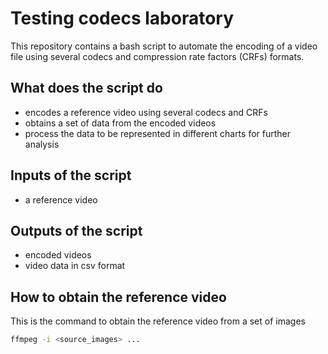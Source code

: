# Testing codecs laboratory
This repository contains a bash script to automate the encoding of a video file using several codecs and compression rate factors (CRFs) formats.

## What does the script do

- encodes a reference video using several codecs and CRFs
- obtains a set of data from the encoded videos
- process the data to be represented in different charts for further analysis

## Inputs of the script

- a reference video

## Outputs of the script

- encoded videos
- video data in csv format

## How to obtain the reference video

This is the command to obtain the reference video from a set of images

```bash
ffmpeg -i <source_images> ...
```

